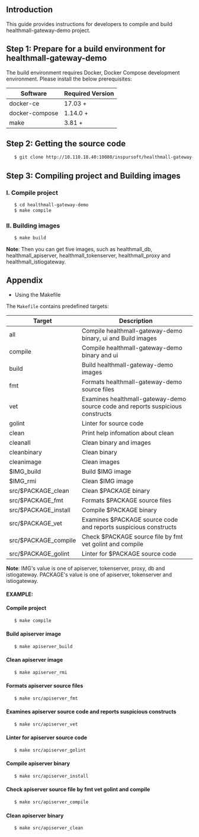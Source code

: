 ## Introduction

This guide provides instructions for developers to compile and build healthmall-gateway-demo project. 


## Step 1: Prepare for a build environment for healthmall-gateway-demo

The build environment requires Docker, Docker Compose development environment. Please install the below prerequisites:

Software              | Required Version
----------------------|--------------------------
docker-ce             | 17.03 +
docker-compose        | 1.14.0 +
make                  | 3.81 +


## Step 2: Getting the source code

   ```sh
      $ git clone http://10.110.18.40:10080/inspursoft/healthmall-gateway-demo.git
   ```


## Step 3: Compiling project and Building images

### I. Compile project 

   ```sh
      $ cd healthmall-gateway-demo
      $ make compile
   ```

### Ⅱ. Building images  

   ```sh
      $ make build
   ```
**Note**: Then you can get five images, such as healthmall_db, healthmall_apiserver, healthmall_tokenserver, healthmall_proxy and healthmall_istiogateway.   

## Appendix
* Using the Makefile

The `Makefile` contains predefined targets:

Target                           | Description
---------------------------------|-------------
all                              | Compile healthmall-gateway-demo binary, ui and Build images
compile                          | Compile healthmall-gateway-demo binary and ui
build                            | Build healthmall-gateway-demo images
fmt                              | Formats healthmall-gateway-demo source files
vet                              | Examines healthmall-gateway-demo source code and reports suspicious constructs 
golint                           | Linter for source code
clean                            | Print help infomation about clean
cleanall                         | Clean binary and images 
cleanbinary                      | Clean binary 
cleanimage                       | Clean images
$IMG_build                       | Build $IMG image 
$IMG_rmi                         | Clean $IMG image
src/$PACKAGE_clean               | Clean $PACKAGE binary
src/$PACKAGE_fmt                 | Formats $PACKAGE source files
src/$PACKAGE_install             | Compile $PACKAGE binary
src/$PACKAGE_vet                 | Examines $PACKAGE source code and reports suspicious constructs
src/$PACKAGE_compile             | Check $PACKAGE source file by fmt vet golint and compile
src/$PACKAGE_golint              | Linter for $PACKAGE source code


   **Note**: IMG's value is one of apiserver, tokenserver, proxy, db and istiogateway. PACKAGE's value is one of apiserver, tokenserver and istiogateway. 


#### EXAMPLE:


#### Compile project

   ```sh
      $ make compile
   ```
   
#### Build apiserver image

   ```sh
      $ make apiserver_build 
   ```

#### Clean apiserver image

   ```sh
      $ make apiserver_rmi 
   ```

#### Formats apiserver source files

   ```sh
      $ make src/apiserver_fmt 
   ```

#### Examines apiserver source code and reports suspicious constructs

   ```sh
      $ make src/apiserver_vet 
   ```

#### Linter for apiserver source code

   ```sh
      $ make src/apiserver_golint
   ```

#### Compile apiserver binary

   ```sh
      $ make src/apiserver_install
   ```

#### Check apiserver source file by fmt vet golint and compile

   ```sh
      $ make src/apiserver_compile 
   ```

#### Clean apiserver binary

   ```sh
      $ make src/apiserver_clean
   ```
